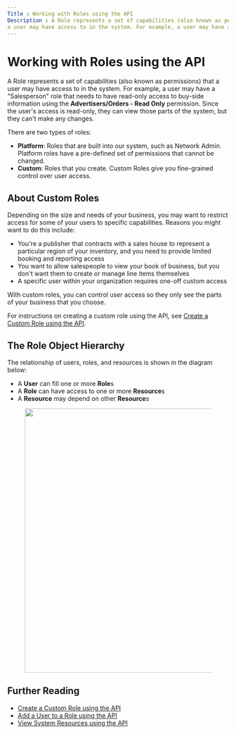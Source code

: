```yaml
---
Title : Working with Roles using the API
Description : A Role represents a set of capabilities (also known as permissions) that
a user may have access to in the system. For example, a user may have a
---
```



# Working with Roles using the API



A Role represents a set of capabilities (also known as permissions) that
a user may have access to in the system. For example, a user may have a
"Salesperson" role that needs to have read-only access to buy-side
information using the **Advertisers/Orders - Read Only** permission.
Since the user's access is read-only, they can view those parts of the
system, but they can't make any changes.

There are two types of roles:

- **Platform**: Roles that are built into our system, such as Network
  Admin. Platform roles have a pre-defined set of permissions that
  cannot be changed.
- **Custom**: Roles that you create. Custom Roles give you fine-grained
  control over user access.



## About Custom Roles

Depending on the size and needs of your business, you may want to
restrict access for some of your users to specific capabilities. Reasons
you might want to do this include:

- You're a publisher that contracts with a sales house to represent a
  particular region of your inventory, and you need to provide limited
  booking and reporting access
- You want to allow salespeople to view your book of business, but you
  don't want them to create or manage line items themselves
- A specific user within your organization requires one-off custom
  access

With custom roles, you can control user access so they only see the
parts of your business that you choose.

For instructions on creating a custom role using the API, see <a
href="https://docs.xandr.com/bundle/xandr-api/page/create-a-custom-role-using-the-api.html"
class="xref" target="_blank">Create a Custom Role using the API</a>.





## The Role Object Hierarchy

The relationship of users, roles, and resources is shown in the diagram
below:

- A **User** can fill one or more **Role**s
- A **Role** can have access to one or more **Resource**s
- A **Resource** may depend on other **Resource**s

<figure class="fig fignone">
<p><img src="xandr-api/images/166636956.png" class="image"
width="600" /></p>
</figure>





## Further Reading

- <a
  href="https://docs.xandr.com/bundle/xandr-api/page/create-a-custom-role-using-the-api.html"
  class="xref" target="_blank">Create a Custom Role using the API</a>
- <a
  href="https://docs.xandr.com/bundle/xandr-api/page/add-a-user-to-a-role-using-the-api.html"
  class="xref" target="_blank">Add a User to a Role using the API</a>
- <a
  href="https://docs.xandr.com/bundle/xandr-api/page/view-system-resources-using-the-api.html"
  class="xref" target="_blank">View System Resources using the API</a>






